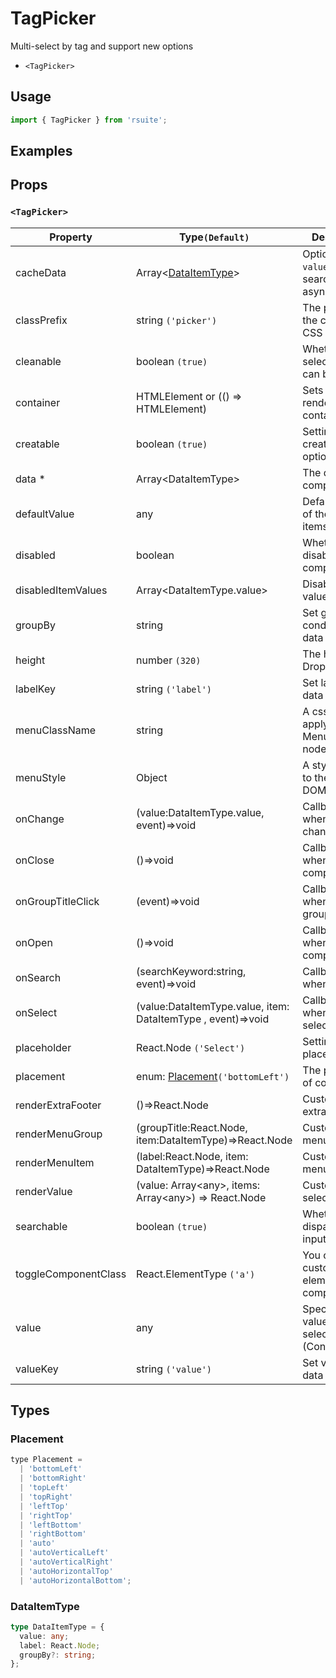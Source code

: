 # TagPicker

Multi-select by tag and support new options

* `<TagPicker>`

## Usage

```js
import { TagPicker } from 'rsuite';
```

## Examples

<!--{demo}-->

## Props

### `<TagPicker>`



| Property             | Type`(Default)`                                                  | Description                                             |
| -------------------- | ---------------------------------------------------------------- | ------------------------------------------------------- |
| cacheData            | Array&lt;[DataItemType](#DataItemType)&gt;                       | Option to cache `value` when searching asynchronously   |
| classPrefix          | string `('picker')`                                              | The prefix of the component CSS class                   |
| cleanable            | boolean `(true)`                                                 | Whether the selected value can be cleared               |
| container            | HTMLElement or (() => HTMLElement)                               | Sets the rendering container                            |
| creatable            | boolean `(true)`                                                 | Settings can create new options                         |
| data \*              | Array&lt;DataItemType&gt;                                        | The data of component                                   |
| defaultValue         | any                                                              | Default values of the selected items                    |
| disabled             | boolean                                                          | Whether disabled componet                               |
| disabledItemValues   | Array&lt;DataItemType.value&gt;                                  | Disable item by value                                   |
| groupBy              | string                                                           | Set group condition key in data                         |
| height               | number `(320)`                                                   | The height of Dropdown                                  |
| labelKey             | string `('label')`                                               | Set label key in data                                   |
| menuClassName        | string                                                           | A css class to apply to the Menu DOM node.              |
| menuStyle            | Object                                                           | A style to apply to the Menu DOM node.                  |
| onChange             | (value:DataItemType.value, event)=>void                          | Callback fired when value change                        |
| onClose              | ()=>void                                                         | Callback fired when close component                     |
| onGroupTitleClick    | (event)=>void                                                    | Callback fired when click the group title               |
| onOpen               | ()=>void                                                         | Callback fired when open component                      |
| onSearch             | (searchKeyword:string, event)=>void                              | Callback fired when search                              |
| onSelect             | (value:DataItemType.value, item: DataItemType , event)=>void     | Callback fired when item is selected                    |
| placeholder          | React.Node `('Select')`                                          | Setting placeholders                                    |
| placement            | enum: [Placement](#Placement)`('bottomLeft')`                    | The placement of component                              |
| renderExtraFooter    | ()=>React.Node                                                   | Custom render extra footer                              |
| renderMenuGroup      | (groupTitle:React.Node, item:DataItemType)=>React.Node           | Custom render menu group                                |
| renderMenuItem       | (label:React.Node, item: DataItemType)=>React.Node               | Custom render menu items                                |
| renderValue          | (value: Array&lt;any&gt;, items: Array&lt;any&gt;) => React.Node | Custom render selected items                            |
| searchable           | boolean `(true)`                                                 | Whether dispaly search input box                        |
| toggleComponentClass | React.ElementType `('a')`                                        | You can use a custom element for this component         |
| value                | any                                                              | Specifies the values of the selected items (Controlled) |
| valueKey             | string `('value')`                                               | Set value key in data                                   |

## Types

### Placement

```js
type Placement =
  | 'bottomLeft'
  | 'bottomRight'
  | 'topLeft'
  | 'topRight'
  | 'leftTop'
  | 'rightTop'
  | 'leftBottom'
  | 'rightBottom'
  | 'auto'
  | 'autoVerticalLeft'
  | 'autoVerticalRight'
  | 'autoHorizontalTop'
  | 'autoHorizontalBottom';
```

### DataItemType

```ts
type DataItemType = {
  value: any;
  label: React.Node;
  groupBy?: string;
};
```
